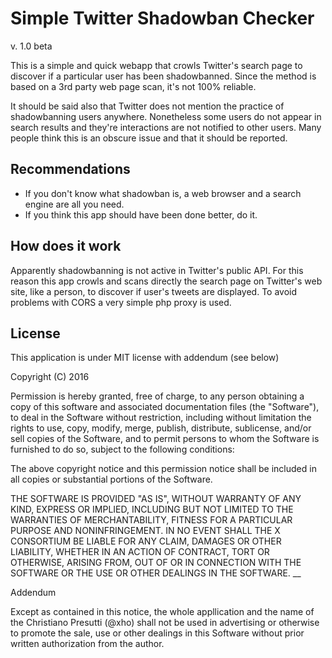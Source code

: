 # Simple Twitter Shadowban Checker
v. 1.0 beta

This is a simple and quick webapp that crowls Twitter's search page to discover if a particular user has been shadowbanned.
Since the method is based on a 3rd party web page scan, it's not 100% reliable.

It should be said also that Twitter does not mention the practice of shadowbanning users anywhere. Nonetheless some users do not appear in search results and they're interactions are not notified to other users.
Many people think this is an obscure issue and that it should be reported.

## Recommendations
* If you don't know what shadowban is, a web browser and a search engine are all you need.
* If you think this app should have been done better, do it.

## How does it work
Apparently shadowbanning is not active in Twitter's public API. For this reason this app crowls and scans directly the search page on Twitter's web site, like a person, to discover if user's tweets are displayed.  To avoid problems with CORS a very simple php proxy is used.

## License
This application is under MIT license with addendum (see below)

Copyright (C) 2016

Permission is hereby granted, free of charge, to any person obtaining a copy of this software and associated documentation files (the "Software"), to deal in the Software without restriction, including without limitation the rights to use, copy, modify, merge, publish, distribute, sublicense, and/or sell copies of the Software, and to permit persons to whom the Software is furnished to do so, subject to the following conditions:

The above copyright notice and this permission notice shall be included in all copies or substantial portions of the Software.

THE SOFTWARE IS PROVIDED "AS IS", WITHOUT WARRANTY OF ANY KIND, EXPRESS OR IMPLIED, INCLUDING BUT NOT LIMITED TO THE WARRANTIES OF MERCHANTABILITY, FITNESS FOR A PARTICULAR PURPOSE AND NONINFRINGEMENT. IN NO EVENT SHALL THE X CONSORTIUM BE LIABLE FOR ANY CLAIM, DAMAGES OR OTHER LIABILITY, WHETHER IN AN ACTION OF CONTRACT, TORT OR OTHERWISE, ARISING FROM, OUT OF OR IN CONNECTION WITH THE SOFTWARE OR THE USE OR OTHER DEALINGS IN THE SOFTWARE.
__

Addendum

Except as contained in this notice, the whole appllication and the name of the Christiano Presutti (@xho) shall not be used in advertising or otherwise to promote the sale, use or other dealings in this Software without prior written authorization from the author.
